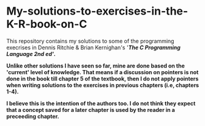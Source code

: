 # My-solutions-to-exercises-in-the-K-R-book-on-C

This repository contains my solutions to some of the programming execrises in Dennis Ritchie & Brian Kernighan's   '<b><i>The C Programming Language 2nd ed'</i>.

Unlike other solutions I have seen so far, mine are done based on the 'current' level of knowledge. 
That means if a discussion on pointers is not done in the book till chapter 5 of the textbook, then I do not apply pointers when writing solutions to the exercises in previous chapters (i.e, chapters 1-4).

I believe this is the intention of the authors too. I do not think they expect that a concept saved for a later chapter is used by the reader in a preceeding chapter.
